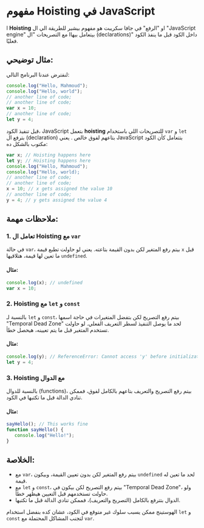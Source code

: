 
# مفهوم Hoisting في JavaScript
ا **Hoisting** او "الرفع" في جافا سكريبت هو مفهوم بيشير للطريقة الي ال "JavaScript engine" بيتعامل بيهاا مع التصريحات "ال (declarations)" داخل الكود قبل ما ينفذ الكود فعليًا.

## مثال توضيحي:

لنفترض عندنا البرنامج التالي:

```js
console.log("Hello, Mahmoud");
console.log("Hello, world");
// another line of code;
// another line of code;
var x = 10;
// another line of code;
let y = 4;
```

قبل تنفيذ الكود، JavaScript بتعمل **hoisting** للتصريحات اللي باستخدام `var` و `let` بترفع ال (declaration) بتاعهم لفوق خالص . يعني JavaScript بتتعامل كأن الكود مكتوب بالشكل ده:

```js
var x; // Hoisting happens here
let y; // Hoisting happens here
console.log("Hello, Mahmoud");
console.log("Hello, world);
// another line of code;
// another line of code;
x = 10; // x gets assigned the value 10
// another line of code;
y = 4; // y gets assigned the value 4
```

## ملاحظات مهمة:

### 1. تعامل ال Hoisting مع `var`

في حالة `var`، بيتم رفع المتغير لكن بدون القيمة بتاعته. يعني لو حاولت تطبع قيمة `x` قبل ما تعين لها قيمة، هتلاقيها `undefined`.

#### مثال:

```js
console.log(x); // undefined
var x = 10;
```

### 2. Hoisting مع `let` و `const`
بالنسبة لـ `let` و `const`، بيتم رفع التصريح لكن بتفضل المتغيرات في حاجة اسمها "Temporal Dead Zone" لحد ما يوصل التنفيذ لسطر التعريف الفعلي. لو حاولت تستخدم المتغير قبل ما يتم تعيينه، هيحصل خطأ.

#### مثال:

```js
console.log(y); // ReferenceError: Cannot access 'y' before initialization
let y = 4;
```

### 3. Hoisting مع الدوال
بالنسبة للدوال (functions)، بيتم رفع التصريح والتعريف بتاعهم بالكامل لفوق، فممكن تنادي الدالة قبل ما تكتبها في الكود.

#### مثال:

```js
sayHello(); // This works fine
function sayHello() {
   console.log("Hello!");
}
```

## الخلاصة:
- مع `var`، بيتم رفع المتغير لكن بدون تعيين القيمة، وبيكون `undefined` لحد ما تعين له قيمة.
- مع `let` و `const`، بيتم رفع التصريح لكن بيكون في "Temporal Dead Zone"، ولو حاولت تستخدمهم قبل التعيين هيظهر خطأ.
- الدوال بتترفع بالكامل (التصريح والتعريف)، فممكن تنادي الدالة قبل ما تكتبها.

الهوستينج ممكن يسبب سلوك غير متوقع في الكود، عشان كده بنفضل استخدام `let` و `const` لتجنب المشاكل المحتملة مع `var`.
